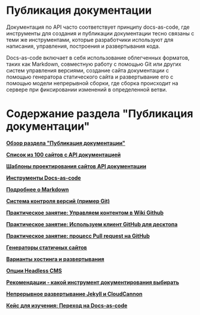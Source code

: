 # Публикация документации

Документация по API часто соответствует принципу docs-as-code, где инструменты для создания и публикации документации тесно связаны с теми же инструментами, которые разработчики используют для написания, управления, построения и развертывания кода.

Docs-as-code включает в себя использование облегченных форматов, таких как Markdown, совместную работу с помощью Git или других систем управления версиями, создание сайта документации с помощью генератора статического сайта и развертывание его с помощью модели непрерывной сборки, где сборка происходит на сервере при фиксировании изменений в определенной ветви.

# Содержание раздела "Публикация документации"

[**Обзор раздела "Публикация документации"**](https://github.com/Starkovden/Documenting_APIs/blob/master/7.%20Publishing%20your%20API%20documentation/7.1.%20Overview%20for%20publishing%20API%20docs.md)

[**Список из 100 сайтов с API документацией**](https://github.com/Starkovden/Documenting_APIs/blob/master/7.%20Publishing%20your%20API%20documentation/7.2.%20List%20of%20100%20API%20doc%20sites.md)

[**Шаблоны проектирования сайтов API документации**](https://github.com/Starkovden/Documenting_APIs/blob/master/7.%20Publishing%20your%20API%20documentation/7.3.%20Design%20patterns%20with%20API%20doc%20sites.md)

[**Инструменты Docs-as-code**](https://github.com/Starkovden/Documenting_APIs/blob/master/7.%20Publishing%20your%20API%20documentation/7.4.%20Doc_as_code%20tools.md)

[**Подробнее о Markdown**](https://github.com/Starkovden/Documenting_APIs/blob/master/7.%20Publishing%20your%20API%20documentation/7.5.%20More%20about%20Markdown.md)

[**Система контроля версий (пример Git)**](https://github.com/Starkovden/Documenting_APIs/blob/master/7.%20Publishing%20your%20API%20documentation/7.6.%20Version%20control%20system%20(such%20as%20Git).md)

[**Практическое занятие: Управляем контентом в Wiki Github**](https://github.com/Starkovden/Documenting_APIs/blob/master/7.%20Publishing%20your%20API%20documentation/7.7.%20Activity%20Manage%20content%20in%20a%20GitHub%20wiki.md)

[**Практическое занятие: Используем клиент GitHub для десктопа**](https://github.com/Starkovden/Documenting_APIs/blob/master/7.%20Publishing%20your%20API%20documentation/7.8.%20Activity%20Use%20the%20GitHub%20Desktop%20client.md)

[**Практическое занятие: процесс Pull request на GitHub**](https://github.com/Starkovden/Documenting_APIs/blob/master/7.%20Publishing%20your%20API%20documentation/7.9.%20Activity%20Pull%20request%20workflows%20through%20GitHub.md)

[**Генераторы статичных сайтов**](https://github.com/Starkovden/Documenting_APIs/blob/master/7.%20Publishing%20your%20API%20documentation/7.10.%20Static%20site%20generators.md)

[**Варианты хостинга и развертывания**](https://github.com/Starkovden/Documenting_APIs/blob/master/7.%20Publishing%20your%20API%20documentation/7.11.%20Hosting%20and%20deployment%20options.md)

[**Опции Headless CMS**](https://github.com/Starkovden/Documenting_APIs/blob/master/7.%20Publishing%20your%20API%20documentation/7.12.%20Headless%20CMS%20options.md)

[**Рекомендации - какой инструмент документирования выбирать**](https://github.com/Starkovden/Documenting_APIs/blob/master/7.%20Publishing%20your%20API%20documentation/7.13.%20Which%20tool%20to%20choose%20for%20API%20docs%20-%20my%20recommendations.md)

[**Непрерывное развертывание Jekyll и CloudCannon**](https://github.com/Starkovden/Documenting_APIs/blob/master/7.%20Publishing%20your%20API%20documentation/7.14.%20Jekyll%20and%20CloudCannon%20continous%20deployment%20tutorial.md)

[**Кейс для изучения: Переход на Docs-as-code**](https://github.com/Starkovden/Documenting_APIs/blob/master/7.%20Publishing%20your%20API%20documentation/7.15.%20Case%20Study%20Switching%20tools%20to%20docs_as_code.md)
